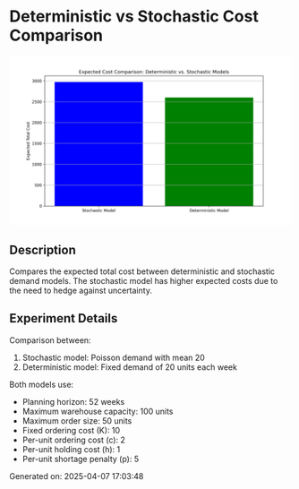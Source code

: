 # Deterministic vs Stochastic Cost Comparison

![Deterministic vs Stochastic Cost Comparison](./deterministic_vs_stochastic_cost_comparison.png)

## Description

Compares the expected total cost between deterministic and stochastic demand models. The stochastic model has higher expected costs due to the need to hedge against uncertainty.

## Experiment Details


Comparison between:
1. Stochastic model: Poisson demand with mean 20
2. Deterministic model: Fixed demand of 20 units each week

Both models use:
- Planning horizon: 52 weeks
- Maximum warehouse capacity: 100 units
- Maximum order size: 50 units
- Fixed ordering cost (K): 10
- Per-unit ordering cost (c): 2
- Per-unit holding cost (h): 1
- Per-unit shortage penalty (p): 5


Generated on: 2025-04-07 17:03:48
